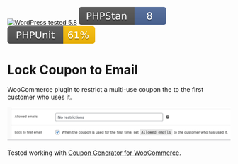 [![WordPress tested 5.8](https://img.shields.io/badge/WordPress-v5.8%20tested-0073aa.svg)](https://wordpress.org/plugins/bh-wp-plugins-page) [![PHPStan ](.github/phpstan.svg)](https://github.com/szepeviktor/phpstan-wordpress) [![PHPUnit ](.github/coverage.svg)](https://brianhenryie.github.io/bh-wp-plugins-page/)

# Lock Coupon to Email

WooCommerce plugin to restrict a multi-use coupon the to the first customer who uses it.

![Coupon settings](./assets/screenshot-1.png "When the coupon is used for the first time, set Allowed emails to the customer who has used it")

Tested working with [Coupon Generator for WooCommerce](https://wordpress.org/plugins/coupon-generator-for-woocommerce/).